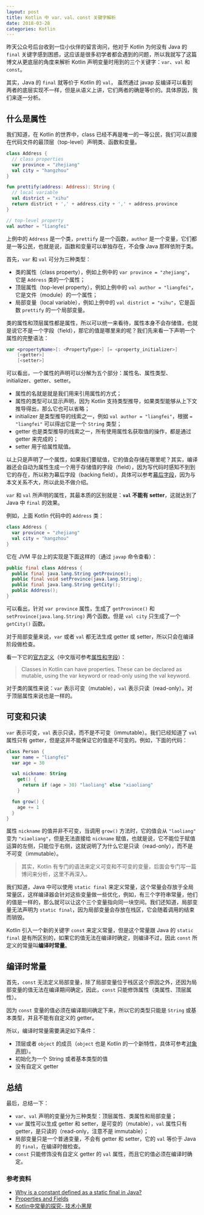 ```yaml
---
layout: post
title: Kotlin 中 var、val、const 关键字解析
date: 2018-03-28
categories: Kotlin
---
```


昨天公众号后台收到一位小伙伴的留言询问，他对于 Kotlin 为何没有 Java 的 `final` 关键字感到困惑，这应该是很多初学者都会遇到的问题，所以我就写了这篇博文从更底层的角度来解析 Kotlin 声明变量时用到的三个关键字：`var`、`val` 和 `const`。

其实，Java 的 `final` 就等价于 Kotlin 的 `val`， 虽然通过 javap 反编译可以看到两者的底层实现不一样，但是从语义上讲，它们两者的确是等价的。具体原因，我们来逐一分析。

什么是属性
---
我们知道，在 Kotlin 的世界中，class 已经不再是唯一的一等公民，我们可以直接在代码文件的最顶层（top-level）声明类、函数和变量。

```kotlin
class Address {
  // class properties
  var province = "zhejiang"
  val city = "hangzhou"
}

fun prettify(address: Address): String {
  // local variable
  val district = "xihu"
  return district + ',' + address.city + ',' + address.province
}

// top-level property
val author = "liangfei"
```

上例中的 `Address` 是一个类，`prettify` 是一个函数，`author` 是一个变量，它们都是一等公民，也就是说，函数和变量可以单独存在，不会像 Java 那样依附于类。

首先，`var` 和 `val` 可分为三种类型：

* 类的属性（class property），例如上例中的 `var province = "zhejiang"`，它是 `Address` 类的一个属性；
* 顶层属性（top-level property），例如上例中的 `val author = "liangfei"`，它是文件（module）的一个属性；
* 局部变量（local variable），例如上例中的 `val district = "xihu"`，它是函数 `prettify` 的一个局部变量。

类的属性和顶层属性都是属性，所以可以统一来看待，属性本身不会存储值，也就是说它不是一个字段（field），那它的值是哪里来的呢？我们先来看一下声明一个属性的完整语法：

```kotlin
var <propertyName>[: <PropertyType>] [= <property_initializer>]
    [<getter>]
    [<setter>]
```

可以看出，一个属性的声明可以分解为五个部分：属性名、属性类型、initializer、getter、setter。

* 属性的名就是就是我们用来引用属性的方式；
* 属性的类型可以显示声明，因为 Kotlin 支持类型推导，如果类型能够从上下文推导得出，那么它也可以省略；
* initializer 是类型推导的线索之一，例如 `val author = "liangfei"`，根据 `= "liangfei"` 可以得出它是一个 `String` 类型；
* getter 也是类型推导的线索之一，所有使用属性名获取值的操作，都是通过 getter 来完成的；
* setter 用于给属性赋值。

以上只是声明了一个属性，如果我们要赋值，它的值会存储在哪里呢？其实，编译器还会自动为属性生成一个用于存储值的字段（field），因为写代码时感知不到到它的存在，所以称为幕后字段（backing field）。具体可以参考[幕后字段](https://github.com/LyndonChin/kotlin-docs-zh/blob/master/classes-and-objects/01_properties-and-fields.md#%E5%B9%95%E5%90%8E%E5%AD%97%E6%AE%B5)，因为与本文关系不大，所以此处不做介绍。

`var` 和 `val` 所声明的属性，其最本质的区别就是：**`val` 不能有 setter**，这就达到了 Java 中 `final` 的效果。

例如，上面 Kotlin 代码中的 `Address` 类：

```kotlin
class Address {
  var province = "zhejiang"
  val city = "hangzhou"
}
```

它在 JVM 平台上的实现是下面这样的（通过 `javap` 命令查看）：

```java
public final class Address {
  public final java.lang.String getProvince();
  public final void setProvince(java.lang.String);
  public final java.lang.String getCity();
  public Address();
}
```

可以看出，针对 `var province` 属性，生成了 `getProvince()` 和 `setProvince(java.lang.String)` 两个函数。但是 `val city` 只生成了一个 `getCity()` 函数。

对于局部变量来说，`var` 或者 `val` 都无法生成 getter 或 setter，所以只会在编译阶段做检查。

看一下它的[官方定义](https://kotlinlang.org/docs/reference/properties.html)（中文版可参考[属性和字段](https://github.com/LyndonChin/kotlin-docs-zh/blob/master/classes-and-objects/01_properties-and-fields.md)）：

> Classes in Kotlin can have properties. These can be declared as mutable, using the var keyword or read-only using the val keyword.

对于类的属性来说：`var` 表示可变（mutable），`val` 表示只读（read-only）。对于顶层属性来说也是一样的。

可变和只读
---
`var` 表示可变，`val` 表示只读，而不是不可变（immutable）。我们已经知道了 `val` 属性只有 getter，但是这并不能保证它的值是不可变的。例如，下面的代码：

```kotlin
class Person {
  var name = "liangfei"
  var age = 30

  val nickname: String
    get() {
      return if (age > 30) "laoliang" else "xiaoliang"
    }

  fun grow() {
    age += 1
  }
}
```

属性 `nickname` 的值并非不可变，当调用 `grow()` 方法时，它的值会从 `"laoliang"` 变为 `"xiaoliang"`，但是无法直接给 `nickname` 赋值，也就是说，它不能位于赋值运算的左侧，只能位于右侧，这就说明了为什么它是只读（read-only），而不是不可变（immutable）。

> 其实，Kotlin 有专门的语法来定义可变和不可变的变量，后面会专门写一篇博问来分析，这里不再深入。

我们知道，Java 中可以使用 `static final` 来定义常量，这个常量会存放于全局常量区，这样编译器会针对这些变量做一些优化，例如，有三个字符串常量，他们的值是一样的，那么就可以让这个三个变量指向同一块空间。我们还知道，局部变量无法声明为 `static final`，因为局部变量会存放在栈区，它会随着调用的结束而销毁。

Kotlin 引入一个新的关键字 `const` 来定义常量，但是这个常量跟 Java 的 `static final` 是有所区别的，如果它的值无法在编译时确定，则编译不过，因此 `const` 所定义的常量叫**编译时常量**。

编译时常量
---
首先，`const` 无法定义局部变量，除了局部变量位于栈区这个原因之外，还因为局部变量的值无法在编译期间确定，因此，`const` 只能修饰属性（类属性、顶层属性）。

因为 `const` 变量的值必须在编译期间确定下来，所以它的类型只能是 `String` 或基本类型，并且不能有自定义的 getter。

所以，编译时常量需要满足如下条件：

* 顶层或者 `object` 的成员（`object` 也是 Kotlin 的一个新特性，具体可参考[对象声明](https://github.com/LyndonChin/kotlin-docs-zh/blob/master/classes-and-objects/10_objects.md#%E5%AF%B9%E8%B1%A1%E5%A3%B0%E6%98%8E)）。
* 初始化为一个 String 或者基本类型的值
* 没有自定义 getter

总结
---
最后，总结一下：

* `var`、`val` 声明的变量分为三种类型：顶层属性、类属性和局部变量；
* `var` 属性可以生成 getter 和 setter，是可变的（mutable），`val` 属性只有 getter，是只读的（read-only，注意不是 immutable）；
* 局部变量只是一个普通变量，不会有 getter 和 setter，它的 `val` 等价于 Java 的 `final`，在编译时做检查。
* `const` 只能修饰没有自定义 getter 的 `val` 属性，而且它的值必须在编译时确定。

### 参考资料
* [Why is a constant defined as a static final in Java?](https://www.quora.com/Why-is-a-constant-defined-as-a-static-final-in-Java)
* [Properties and Fields](https://kotlinlang.org/docs/reference/properties.html)
* [Kotlin中常量的探究- 技术小黑屋](https://droidyue.com/blog/2017/11/05/dive-into-kotlin-constants/)
